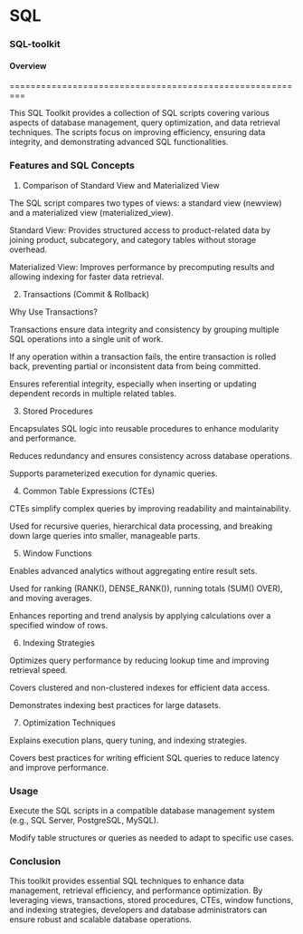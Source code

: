 # SQL
### SQL-toolkit
#### Overview
=========================================================

This SQL Toolkit provides a collection of SQL scripts covering various aspects of database management, query optimization, and data retrieval techniques. The scripts focus on improving efficiency, ensuring data integrity, and demonstrating advanced SQL functionalities.

### Features and SQL Concepts

1. Comparison of Standard View and Materialized View

The SQL script compares two types of views: a standard view (newview) and a materialized view (materialized_view).

Standard View: Provides structured access to product-related data by joining product, subcategory, and category tables without storage overhead.

Materialized View: Improves performance by precomputing results and allowing indexing for faster data retrieval.

2. Transactions (Commit & Rollback)

Why Use Transactions?

Transactions ensure data integrity and consistency by grouping multiple SQL operations into a single unit of work.

If any operation within a transaction fails, the entire transaction is rolled back, preventing partial or inconsistent data from being committed.

Ensures referential integrity, especially when inserting or updating dependent records in multiple related tables.

3. Stored Procedures

Encapsulates SQL logic into reusable procedures to enhance modularity and performance.

Reduces redundancy and ensures consistency across database operations.

Supports parameterized execution for dynamic queries.

4. Common Table Expressions (CTEs)

CTEs simplify complex queries by improving readability and maintainability.

Used for recursive queries, hierarchical data processing, and breaking down large queries into smaller, manageable parts.

5. Window Functions

Enables advanced analytics without aggregating entire result sets.

Used for ranking (RANK(), DENSE_RANK()), running totals (SUM() OVER), and moving averages.

Enhances reporting and trend analysis by applying calculations over a specified window of rows.

6. Indexing Strategies

Optimizes query performance by reducing lookup time and improving retrieval speed.

Covers clustered and non-clustered indexes for efficient data access.

Demonstrates indexing best practices for large datasets.

7. Optimization Techniques

Explains execution plans, query tuning, and indexing strategies.

Covers best practices for writing efficient SQL queries to reduce latency and improve performance.

### Usage

Execute the SQL scripts in a compatible database management system (e.g., SQL Server, PostgreSQL, MySQL).

Modify table structures or queries as needed to adapt to specific use cases.

### Conclusion

This toolkit provides essential SQL techniques to enhance data management, retrieval efficiency, and performance optimization. By leveraging views, transactions, stored procedures, CTEs, window functions, and indexing strategies, developers and database administrators can ensure robust and scalable database operations.
